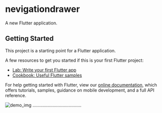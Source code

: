 # nevigationdrawer

A new Flutter application.

## Getting Started

This project is a starting point for a Flutter application.

A few resources to get you started if this is your first Flutter project:

- [Lab: Write your first Flutter app](https://flutter.dev/docs/get-started/codelab)
- [Cookbook: Useful Flutter samples](https://flutter.dev/docs/cookbook)

For help getting started with Flutter, view our
[online documentation](https://flutter.dev/docs), which offers tutorials,
samples, guidance on mobile development, and a full API reference.

![demo_img](https://user-images.githubusercontent.com/53315136/99715716-0bd16f00-2ac9-11eb-920e-fcbcd7bad853.gif)
.......................................
